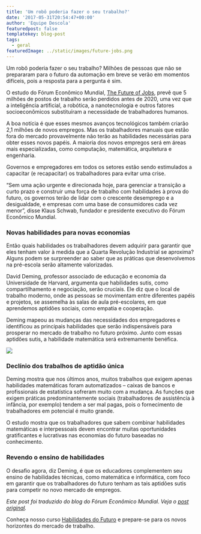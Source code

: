```yaml
---
title: 'Um robô poderia fazer o seu trabalho?'
date: '2017-05-31T20:54:47+00:00'
author: 'Equipe Descola'
featuredpost: false
templatekey: blog-post
tags:
  - geral
featuredImage: ../static/images/future-jobs.png
---
```


Um robô poderia fazer o seu trabalho? Milhões de pessoas que não se prepararam para o futuro da automação em breve se verão em momentos difíceis, pois a resposta para a pergunta é sim.

O estudo do Fórum Econômico Mundial, [The Future of Jobs](http://www3.weforum.org/docs/WEF_Future_of_Jobs.pdf), prevê que 5 milhões de postos de trabalho serão perdidos antes de 2020, uma vez que a inteligência artificial, a robótica, a nanotecnologia e outros fatores socioeconômicos substituíram a necessidade de trabalhadores humanos.

A boa notícia é que esses mesmos avanços tecnológicos também criarão 2,1 milhões de novos empregos. Mas os trabalhadores manuais que estão fora do mercado provavelmente não terão as habilidades necessárias para obter esses novos papéis. A maioria dos novos empregos será em áreas mais especializadas, como computação, matemática, arquitetura e engenharia.

Governos e empregadores em todos os setores estão sendo estimulados a capacitar (e recapacitar) os trabalhadores para evitar uma crise.

“Sem uma ação urgente e direcionada hoje, para gerenciar a transição a curto prazo e construir uma força de trabalho com habilidades à prova do futuro, os governos terão de lidar com o crescente desemprego e a desigualdade, e empresas com uma base de consumidores cada vez menor”, disse Klaus Schwab, fundador e presidente executivo do Fórum Econômico Mundial.

### Novas habilidades para novas economias

Então quais habilidades os trabalhadores devem adquirir para garantir que eles tenham valor à medida que a Quarta Revolução Industrial se aproxima? Alguns podem se surpreender ao saber que as práticas que desenvolvemos na pré-escola serão altamente valorizadas.

David Deming, professor associado de educação e economia da Universidade de Harvard, argumenta que habilidades sutis, como compartilhamento e negociação, serão cruciais. Ele diz que o local de trabalho moderno, onde as pessoas se movimentam entre diferentes papéis e projetos, se assemelha às salas de aula pré-escolares, em que aprendemos aptidões sociais, como empatia e cooperação.

Deming mapeou as mudanças das necessidades dos empregadores e identificou as principais habilidades que serão indispensáveis para prosperar no mercado de trabalho no futuro próximo. Junto com essas aptidões sutis, a habilidade matemática será extremamente benéfica.

![](https://descola.org/drops/wp-content/uploads/2017/05/jobs.png)

### Declínio dos trabalhos de aptidão única

Deming mostra que nos últimos anos, muitos trabalhos que exigem apenas habilidades matemáticas foram automatizados – caixas de bancos e profissionais de estatística sofreram muito com a mudança. As funções que exigem práticas predominantemente sociais (trabalhadores de assistência à infância, por exemplo) tendem a ser mal pagas, pois o fornecimento de trabalhadores em potencial é muito grande.

O estudo mostra que os trabalhadores que sabem combinar habilidades matemáticas e interpessoais devem encontrar muitas oportunidades gratificantes e lucrativas nas economias do futuro baseadas no conhecimento.

### Revendo o ensino de habilidades

O desafio agora, diz Deming, é que os educadores complementem seu ensino de habilidades técnicas, como matemática e informática, com foco em garantir que os trabalhadores do futuro tenham as tais aptidões sutis para competir no novo mercado de empregos.

_Este post foi traduzido do blog do Fórum Econômico Mundial. Veja o [post original](https://www.weforum.org/agenda/2016/09/jobs-of-future-and-skills-you-need/)._

Conheça nosso curso [Habilidades do Futuro](https://descola.org/curso/habilidades-do-futuro) e prepare-se para os novos horizontes do mercado de trabalho.
